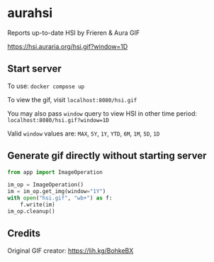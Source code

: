 # aurahsi
Reports up-to-date HSI by Frieren & Aura GIF

https://hsi.auraria.org/hsi.gif?window=1D

## Start server
To use: `docker compose up`

To view the gif, visit `localhost:8080/hsi.gif`

You may also pass `window` query to view HSI in other time period: `localhost:8080/hsi.gif?window=1D`

Valid `window` values are: `MAX`, `5Y`, `1Y`, `YTD`, `6M`, `1M`, `5D`, `1D`

## Generate gif directly without starting server
``` python
from app import ImageOperation

im_op = ImageOperation()
im = im_op.get_img(window="1Y")
with open("hsi.gif", "wb+") as f:
    f.write(im)
im_op.cleanup()
```

## Credits
Original GIF creator: https://lih.kg/BohkeBX